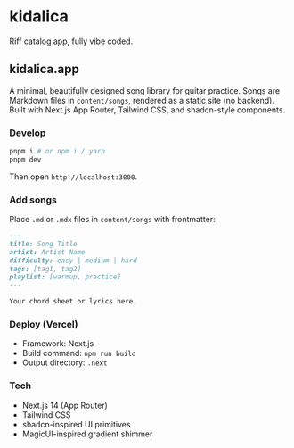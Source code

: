 # kidalica
Riff catalog app, fully vibe coded.
## kidalica.app

A minimal, beautifully designed song library for guitar practice. Songs are Markdown files in `content/songs`, rendered as a static site (no backend). Built with Next.js App Router, Tailwind CSS, and shadcn-style components.

### Develop

```bash
pnpm i # or npm i / yarn
pnpm dev
```

Then open `http://localhost:3000`.

### Add songs

Place `.md` or `.mdx` files in `content/songs` with frontmatter:

```md
---
title: Song Title
artist: Artist Name
difficulty: easy | medium | hard
tags: [tag1, tag2]
playlist: [warmup, practice]
---

Your chord sheet or lyrics here.
```

### Deploy (Vercel)

- Framework: Next.js
- Build command: `npm run build`
- Output directory: `.next`

### Tech

- Next.js 14 (App Router)
- Tailwind CSS
- shadcn-inspired UI primitives
- MagicUI-inspired gradient shimmer
